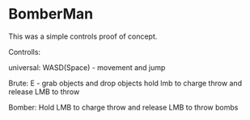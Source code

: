 # BomberMan

This was a simple controls proof of concept.

Controlls:

universal:
WASD(Space) - movement and jump


Brute:
E - grab objects and drop objects
hold lmb to charge throw and release LMB to throw

Bomber:
Hold LMB to charge throw and release LMB to throw bombs
